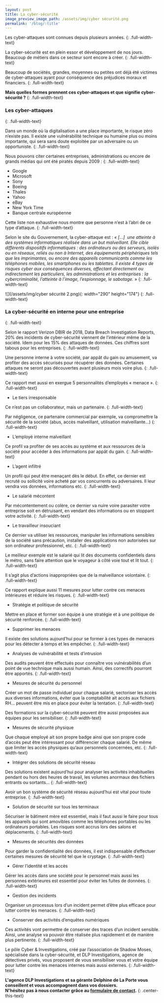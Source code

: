 ```yaml
---
layout: post
title: La cyber-sécurité
image_preview_image_path: /assets/img/cyber sécurité.png
permalink: '/blog/:title'
---
```


Les cyber-attaques sont connues depuis plusieurs ann&eacute;es.
{: .full-width-text}

La cyber-s&eacute;curit&eacute; est en plein essor et d&eacute;veloppement de nos jours. Beaucoup de m&eacute;tiers dans ce secteur sont encore &agrave; cr&eacute;er.
{: .full-width-text}

Beaucoup de soci&eacute;t&eacute;s, grandes, moyennes ou petites ont d&eacute;j&agrave; &eacute;t&eacute; victimes de cyber-attaques ayant pour cons&eacute;quence des pr&eacute;judices moraux et financiers.
{: .full-width-text}

**Mais quelles formes prennent ces cyber-attaques et que signifie cyber-s&eacute;curit&eacute; ?**
{: .full-width-text}

### Les cyber-attaques
{: .full-width-text}

Dans un monde o&ugrave; la digitalisation a une place importante, le risque z&eacute;ro n’existe pas. Il existe une vuln&eacute;rabilit&eacute; technique ou humaine plus ou moins importante, qui sera sans doute exploit&eacute;e par un adversaire ou un opportuniste.
{: .full-width-text}

Nous pouvons citer certaines entreprises, administrations ou encore de grands m&eacute;dias qui ont &eacute;t&eacute; pirat&eacute;s depuis 2009 :
{: .full-width-text}

* Google
* Microsoft
* Sony
* Boeing
* Thales
* Yahoo
* eBay
* New York Time
* Banque centrale europ&eacute;enne

Cette liste non exhaustive nous montre que personne n’est &agrave; l’abri de ce type d’attaque.
{: .full-width-text}

Selon le site du Gouvernement, la cyber-attaque est : *&laquo; \[…\]&nbsp; une atteinte &agrave; des syst&egrave;mes informatiques r&eacute;alis&eacute;e dans un but malveillant. Elle cible diff&eacute;rents dispositifs informatiques : des ordinateurs ou des serveurs, isol&eacute;s ou en r&eacute;seaux, reli&eacute;s ou non &agrave; Internet, des &eacute;quipements p&eacute;riph&eacute;riques tels que les imprimantes, ou encore des appareils communicants comme les t&eacute;l&eacute;phones mobiles, les smartphones ou les tablettes. Il existe 4 types de risques cyber aux cons&eacute;quences diverses, affectant directement ou indirectement les particuliers, les administrations et les entreprises : la cybercriminalit&eacute;, l’atteinte &agrave; l’image, l’espionnage, le sabotage.&nbsp;*&raquo;
{: .full-width-text}

![](/assets/img/cyber sécurité 2.png){: width="290" height="174"}
{: .full-width-text}

### La cyber-s&eacute;curit&eacute; en interne pour une entreprise
{: .full-width-text}

Selon le rapport Verizon DBIR de 2018, Data Breach Investigation Reports, 20% des incidents de cyber-s&eacute;curit&eacute; viennent de l’int&eacute;rieur m&ecirc;me de la soci&eacute;t&eacute;. Idem pour les 15% des attaques de donn&eacute;es. Ces chiffres sont tabous pour les entreprises.
{: .full-width-text}

Une personne interne &agrave; votre soci&eacute;t&eacute;, par app&acirc;t du gain ou amusement, va profiter des acc&egrave;s s&eacute;curis&eacute;s pour r&eacute;cup&eacute;rer des donn&eacute;es. Certaines attaques ne seront pas d&eacute;couvertes avant plusieurs mois voire plus.
{: .full-width-text}

Ce rapport met aussi en exergue 5 personnalit&eacute;s d’employ&eacute;s &laquo; menace &raquo;.
{: .full-width-text}

* Le tiers irresponsable

Ce n’est pas un collaborateur, mais un partenaire.
{: .full-width-text}

Par n&eacute;gligence, ce partenaire commercial par exemple, va compromettre la s&eacute;curit&eacute; de la soci&eacute;t&eacute; (abus, acc&egrave;s malveillant, utilisation malveillante…)
{: .full-width-text}

* L’employ&eacute; interne malveillant

Ce profil va profiter de ses acc&egrave;s au syst&egrave;me et aux ressources de la soci&eacute;t&eacute; pour acc&eacute;der &agrave; des informations par app&acirc;t du gain.
{: .full-width-text}

* L’agent infiltr&eacute;

Un profil qui peut &ecirc;tre mena&ccedil;ant d&egrave;s le d&eacute;but. En effet, ce dernier est recrut&eacute; ou sollicit&eacute; voire achet&eacute; par vos concurrents ou adversaires. Il leur vendra vos donn&eacute;es, informations etc.
{: .full-width-text}

* Le salari&eacute; m&eacute;content

Par m&eacute;contentement ou col&egrave;re, ce dernier va nuire voire parasiter votre entreprise soit en d&eacute;truisant, en vendant des informations ou en stoppant votre activit&eacute;.
{: .full-width-text}

* Le travailleur insouciant

Ce dernier va utiliser les ressources, manipuler les informations sensibles de la soci&eacute;t&eacute; sans pr&eacute;caution, installer des applications non autoris&eacute;es sur son ordinateur professionnel, etc.
{: .full-width-text}

Le meilleur exemple est le salari&eacute; qui lit des documents confidentiels dans le m&eacute;tro, sans faire attention que le voyageur &agrave; c&ocirc;t&eacute; voie tout et lit tout.
{: .full-width-text}

Il s’agit plus d’actions inappropri&eacute;es que de la malveillance volontaire.
{: .full-width-text}

Ce rapport explique aussi 11 mesures pour lutter contre ces menaces int&eacute;rieures et r&eacute;duire les risques.
{: .full-width-text}

* Strat&eacute;gie et politique de s&eacute;curit&eacute;

Mettre en place et former son &eacute;quipe &agrave; une strat&eacute;gie et &agrave; une politique de s&eacute;curit&eacute; renforc&eacute;e.
{: .full-width-text}

* Supprimer les menaces

Il existe des solutions aujourd’hui pour se former &agrave; ces types de menaces pour les d&eacute;tecter &agrave; temps et les emp&ecirc;cher.
{: .full-width-text}

* Analyses de vuln&eacute;rabilit&eacute; et tests d’intrusion

Des audits peuvent &ecirc;tre effectu&eacute;s pour conna&icirc;tre vos vuln&eacute;rabilit&eacute;s d’un point de vue technique mais aussi humain. Ainsi, des correctifs pourront &ecirc;tre apport&eacute;s.
{: .full-width-text}

* Mesures de s&eacute;curit&eacute; du personnel

Cr&eacute;er un mot de passe individuel pour chaque salari&eacute;, sectoriser les acc&egrave;s aux diverses informations, &eacute;viter que la comptabilit&eacute; ait acc&egrave;s aux fichiers RH… peuvent &ecirc;tre mis en place pour &eacute;viter la tentation.
{: .full-width-text}

Des formations sur la cyber-s&eacute;curit&eacute; peuvent &ecirc;tre aussi propos&eacute;es aux &eacute;quipes pour les sensibiliser.
{: .full-width-text}

* Mesures de s&eacute;curit&eacute; physique

Que chaque employ&eacute; ait son propre badge ainsi que son propre code d’acc&egrave;s peut &ecirc;tre int&eacute;ressant pour diff&eacute;rencier chaque salari&eacute;. De m&ecirc;me que limiter les acc&egrave;s physiques qu’aux personnels concern&eacute;es, etc.
{: .full-width-text}

* Int&eacute;grer des solutions de s&eacute;curit&eacute; r&eacute;seau

Des solutions existent aujourd’hui pour analyser les activit&eacute;s inhabituelles pendant ou hors des heures de travail, les volumes anormaux des fichiers entrants ou sortants…
{: .full-width-text}

Avoir un bon syst&egrave;me de s&eacute;curit&eacute; r&eacute;seau aujourd’hui est vital pour toute entreprise.
{: .full-width-text}

* Solution de s&eacute;curit&eacute; sur tous les terminaux

S&eacute;curiser le b&acirc;timent m&egrave;re est essentiel, mais il faut aussi le faire pour tous les appareils qui sont amovibles comme les t&eacute;l&eacute;phones portables ou les ordinateurs portables. Les risques sont accrus lors des salons et d&eacute;placements.
{: .full-width-text}

* Mesures de s&eacute;curit&eacute;s des donn&eacute;es

Pour garder la confidentialit&eacute; des donn&eacute;es, il est indispensable d’effectuer certaines mesures de s&eacute;curit&eacute; tel que le cryptage.
{: .full-width-text}

* G&eacute;rer l’identit&eacute; et les acc&egrave;s

G&eacute;rer les acc&egrave;s dans une soci&eacute;t&eacute; pour le personnel mais aussi les personnes ext&eacute;rieures est essentiel pour &eacute;viter les fuites de donn&eacute;es.
{: .full-width-text}

* Gestion des incidents

Organiser un processus lors d’un incident permet d’&ecirc;tre plus efficace pour lutter contre les menaces.
{: .full-width-text}

* Conserver des activit&eacute;s d’enqu&ecirc;tes num&eacute;riques

Ces activit&eacute;s vont permettre de conserver des traces d’un incident sensible. Ainsi, une analyse va pouvoir &ecirc;tre r&eacute;alis&eacute;e plus rapidement et de mani&egrave;re plus pertinente.
{: .full-width-text}

Le p&ocirc;le Cyber & Investigations, cr&eacute;&eacute; par l’association de Shadow Moses, sp&eacute;cialis&eacute;e dans la cyber-s&eacute;curit&eacute;, et DLP Investigations, agence de d&eacute;tectives priv&eacute;s, vous proposent de vous sensibiliser vous et votre &eacute;quipe pour lutter contre les menaces internes mais aussi externes.
{: .full-width-text}

**L'agence DLP Investigations et sa g&eacute;rante Delphine de La Porte vous conseillent et vous accompagnent dans vos dossiers.<br>N'h&eacute;sitez pas &agrave; nous contacter gr&acirc;ce au [formulaire de contact](https://dlp-investigations.fr/#contact).**
{: .center-this-text}